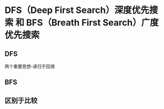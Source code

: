 
# DFS（Deep First Search）深度优先搜索 和 BFS（Breath First Search）广度优先搜索


## DFS


两个重要思想-递归于回溯


## BFS

## 区别于比较